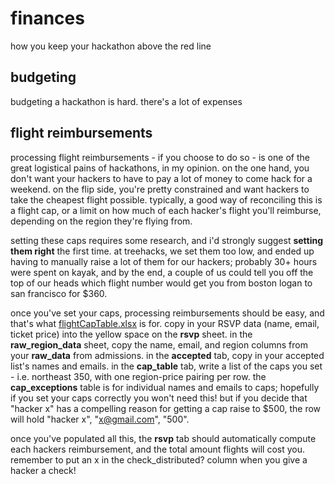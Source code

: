 # finances
how you keep your hackathon above the red line

## budgeting

budgeting a hackathon is hard. there's a lot of expenses

## flight reimbursements

processing flight reimbursements - if you choose to do so - is one of the great logistical pains of hackathons, in my opinion. on the one hand, you don't want your hackers to have to pay a lot of money to come hack for a weekend. on the flip side, you're pretty constrained and want hackers to take the cheapest flight possible. typically, a good way of reconciling this is a flight cap, or a limit on how much of each hacker's flight you'll reimburse, depending on the region they're flying from.

setting these caps requires some research, and i'd strongly suggest **setting them right** the first time. at treehacks, we set them too low, and ended up having to manually raise a lot of them for our hackers; probably 30+ hours were spent on kayak, and by the end, a couple of us could tell you off the top of our heads which flight number would get you from boston logan to san francisco for $360.

once you've set your caps, processing reimbursements should be easy, and that's what [flightCapTable.xlsx](flightCapTable.xlsx) is for. copy in your RSVP data (name, email, ticket price) into the yellow space on the **rsvp** sheet. in the **raw_region_data** sheet, copy the name, email, and region columns from your **raw_data** from admissions. in the **accepted** tab, copy in your accepted list's names and emails. in the **cap_table** tab, write a list of the caps you set - i.e. northeast 350, with one region-price pairing per row. the **cap_exceptions** table is for individual names and emails to caps; hopefully if you set your caps correctly you won't need this! but if you decide that "hacker x" has a compelling reason for getting a cap raise to $500, the row will hold "hacker x", "x@gmail.com", "500".

once you've populated all this, the **rsvp** tab should automatically compute each hackers reimbursement, and the total amount flights will cost you. remember to put an x in the check_distributed? column when you give a hacker a check!

